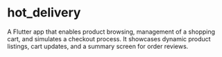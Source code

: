 # hot_delivery
A Flutter app that enables product browsing, management of a shopping cart, and simulates a checkout process. It showcases dynamic product listings, cart updates, and a summary screen for order reviews.
